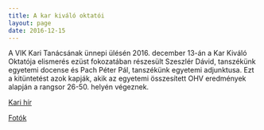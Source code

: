 ```yaml
---
title: A kar kiváló oktatói
layout: page 
date: 2016-12-15
---
```


A VIK Kari Tanácsának ünnepi ülésén 2016. december 13-án a Kar Kiváló Oktatója elismerés ezüst fokozatában részesült Szeszlér Dávid, tanszékünk egyetemi docense és Pach  Péter Pál, tanszékünk egyetemi adjunktusa. Ezt a kitüntetést azok kapják, akik az egyetemi összesített OHV eredmények alapján a rangsor 26-50. helyén végeznek.

[Kari hír](http://www.vik.bme.hu/hir/1996-vik-kari-tanacs-unnepi-ules)

[Fotók](https://spot.sch.bme.hu/photo/2016/20161213_kari_tanacs_unnepi_ules/)


